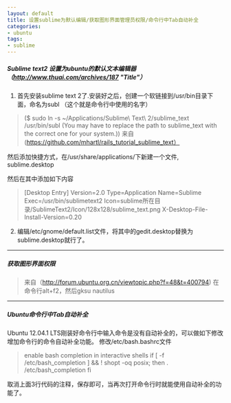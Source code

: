 ```yaml
---
layout: default
title: 设置sublime为默认编辑/获取图形界面管理员权限/命令行中Tab自动补全
categories:
- ubuntu
tags:
- sublime
---
```

##### Sublime text2 设置为ubuntu的默认文本编辑器（http://www.thuai.com/archives/187 "Title"）

1. 首先安装sublime text 2了.安装好之后，创建一个软链接到/usr/bin目录下面，命名为subl （这个就是命令行中使用的名字）
> ($ sudo ln -s ~/Applications/Sublime\ Text\ 2/sublime_text /usr/bin/subl
> (You may have to replace the path to sublime_text with the correct one for your system.))
> 来自(https://github.com/mhartl/rails_tutorial_sublime_text）


然后添加快捷方式，在/usr/share/applications/下新建一个文件, sublime.desktop

然后在其中添加如下内容
> [Desktop Entry]
> Version=2.0
> Type=Application
> Name=Sublime
> Exec=/usr/bin/sublimetext2
> Icon=sublime所在目录/SublimeText2/Icon/128x128/sublime_text.png
> X-Desktop-File-Install-Version=0.20

2. 编辑/etc/gnome/default.list文件，将其中的gedit.desktop替换为sublime.desktop就行了。
***

##### 获取图形界面权限
> 来自（http://forum.ubuntu.org.cn/viewtopic.php?f=48&t=400794) 在命令行alt+f2，然后gksu nautilus

***
##### Ubuntu命令行中Tab自动补全
Ubuntu 12.04.1 LTS刚装好命令行中输入命令是没有自动补全的，可以做如下修改增加命令行的命令自动补全功能。
修改/etc/bash.bashrc文件

>  enable bash completion in interactive shells
> if [ -f /etc/bash_completion ] &amp;&amp; ! shopt -oq posix; then
>    . /etc/bash_completion
> fi

取消上面3行代码的注释，保存即可，当再次打开命令行时就能使用自动补全的功能了。